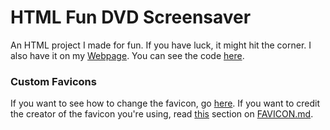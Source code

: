 # HTML Fun DVD Screensaver
An HTML project I made for fun.
If you have luck, it might hit the corner.
I also have it on my [Webpage](https://craxelgaming2100.neocities.org/fun/dvdtext).
You can see the code [here](https://github.com/Craxelgaming2100/HTMLFunDVDScreensaver/blob/main/dvd.html).
### Custom Favicons
If you want to see how to change the favicon, go [here](FAVICON.md#adding-favicons).
If you want to credit the creator of the favicon you're using, read [this](FAVICON.md#crediting) section on [FAVICON.md](FAVICON.md).
